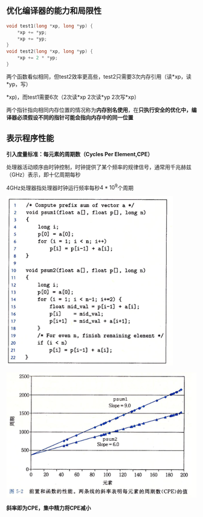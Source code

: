 ## 优化编译器的能力和局限性

```c
void test1(long *xp, long *yp) {
	*xp += *yp;
	*xp += *yp;
}
void test2(long *xp, long *yp) {
	*xp += 2 * *yp;
}
```

两个函数看似相同，但test2效率更高些，test2只需要3次内存引用（读\*xp，读\*yp，写）

\*xp)，而test1需要6次（2次读\*xp 2次读\*yp 2次写\*xp）

两个指针指向相同内存位置的情况称为**内存别名使用**，在**只执行安全的优化中，编译器必须假设不同的指针可能会指向内存中的同一位置**

## 表示程序性能

**引入度量标准：每元素的周期数（Cycles Per Element,CPE）**

处理器活动顺序由时钟控制，时钟提供了某个频率的规律信号，通常用千兆赫兹（GHz）表示，即十亿周期每秒

4GHz处理器指处理器时钟运行频率每秒$4*10^9$个周期

<img src="../image/image-20221024120415123.png" alt="image-20221024120415123" style="zoom:80%;" />

![image-20221024120434494](../image/image-20221024120434494.png)

**斜率即为CPE，集中精力将CPE减小**
